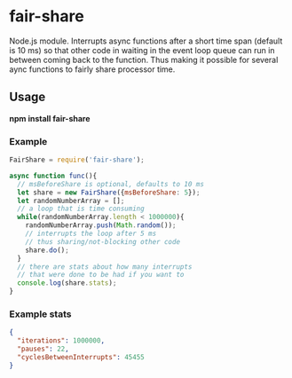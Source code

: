 # fair-share
Node.js module. Interrupts async functions after a short time span (default is 10 ms) so that other code in waiting in the event loop queue can run in between coming back to the function. Thus making it possible for several aync functions to fairly share processor time.

## Usage

**npm install fair-share**

### Example

```javascript
FairShare = require('fair-share');

async function func(){
  // msBeforeShare is optional, defaults to 10 ms
  let share = new FairShare({msBeforeShare: 5});
  let randomNumberArray = [];
  // a loop that is time consuming
  while(randomNumberArray.length < 1000000){
    randomNumberArray.push(Math.random());
    // interrupts the loop after 5 ms
    // thus sharing/not-blocking other code
    share.do();
  }
  // there are stats about how many interrupts
  // that were done to be had if you want to
  console.log(share.stats);
}
```

### Example stats
```json
{ 
  "iterations": 1000000,
  "pauses": 22,
  "cyclesBetweenInterrupts": 45455
}
```
